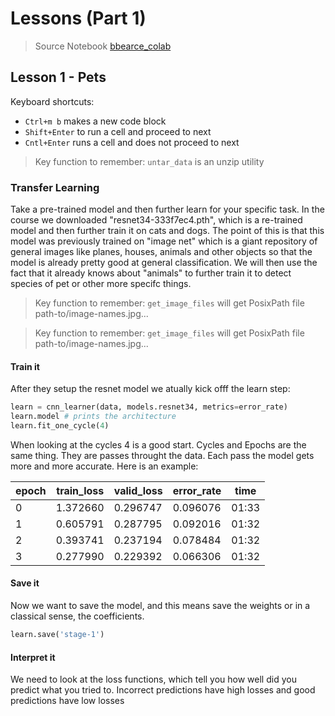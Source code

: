# Lessons (Part 1)

> Source Notebook [bbearce_colab](https://colab.research.google.com/drive/1sGHM9GDy1izOjiNC9MSkC9Q7vLo5nn08)

## Lesson 1 - Pets

Keyboard shortcuts:  

* ```Ctrl+m b``` makes a new code block  
* ```Shift+Enter``` to run a cell and proceed to next  
* ```Cntl+Enter``` runs a cell and does not proceed to next  

> Key function to remember: ```untar_data``` is an unzip utility

### Transfer Learning

Take a pre-trained model and then further learn for your specific task. In the course we downloaded "resnet34-333f7ec4.pth", which is a re-trained model and then further train it on cats and dogs. The point of this is that this model was previously trained on "image net" which is a giant repository of general images like planes, houses, animals and other objects so that the model is already pretty good at general classification. We will then use the fact that it already knows about "animals" to further train it to detect species of pet or other more specifc things.

> Key function to remember: ```get_image_files``` will get PosixPath file path-to/image-names.jpg...

> Key function to remember: ```get_image_files``` will get PosixPath file path-to/image-names.jpg...


#### Train it
After they setup the resnet model we atually kick offf the learn step:

```python
learn = cnn_learner(data, models.resnet34, metrics=error_rate)
learn.model # prints the architecture
learn.fit_one_cycle(4)
```

When looking at the cycles 4 is a good start. Cycles and Epochs are the same thing. They are passes throught the data. Each pass the model gets more and more accurate. Here is an example:

| epoch | train_loss | valid_loss | error_rate | time  |
|-------|------------|------------|------------|-------|
| 0     | 1.372660   | 0.296747   | 0.096076   | 01:33 |
| 1     | 0.605791   | 0.287795   | 0.092016   | 01:32 |
| 2     | 0.393741   | 0.237194   | 0.078484   | 01:32 |
| 3     | 0.277990   | 0.229392   | 0.066306   | 01:32 |

#### Save it
Now we want to save the model, and this means save the weights or in a classical sense, the coefficients.

```python
learn.save('stage-1')
```

#### Interpret it

We need to look at the loss functions, which tell you how well did you predict what you tried to. Incorrect predictions have high losses and good predictions have low losses
